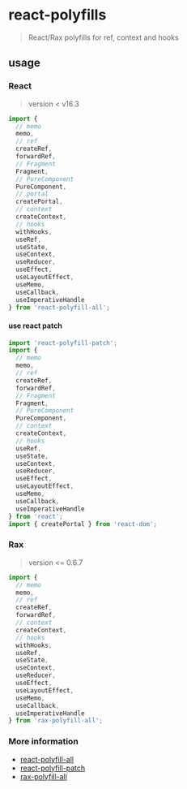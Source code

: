 # react-polyfills

> React/Rax polyfills for ref, context and hooks

## usage

### React

> version < v16.3

```js
import {
  // memo
  memo,
  // ref
  createRef,
  forwardRef,
  // Fragment
  Fragment,
  // PureComponent
  PureComponent,
  // portal
  createPortal,
  // context
  createContext,
  // hooks
  withHooks,
  useRef,
  useState,
  useContext,
  useReducer,
  useEffect,
  useLayoutEffect,
  useMemo,
  useCallback,
  useImperativeHandle
} from 'react-polyfill-all';
```

#### use react patch

```js
import 'react-polyfill-patch';
import {
  // memo
  memo,
  // ref
  createRef,
  forwardRef,
  // Fragment
  Fragment,
  // PureComponent
  PureComponent,
  // context
  createContext,
  // hooks
  useRef,
  useState,
  useContext,
  useReducer,
  useEffect,
  useLayoutEffect,
  useMemo,
  useCallback,
  useImperativeHandle
} from 'react';
import { createPortal } from 'react-dom';
```

### Rax

> version <= 0.6.7

```js
import {
  // memo
  memo,
  // ref
  createRef,
  forwardRef,
  // context
  createContext,
  // hooks
  withHooks,
  useRef,
  useState,
  useContext,
  useReducer,
  useEffect,
  useLayoutEffect,
  useMemo,
  useCallback,
  useImperativeHandle
} from 'rax-polyfill-all';
```

### More information

* [react-polyfill-all](https://www.npmjs.com/package/react-polyfill-all)
* [react-polyfill-patch](https://www.npmjs.com/package/react-polyfill-patch)
* [rax-polyfill-all](https://www.npmjs.com/package/rax-polyfill-all)